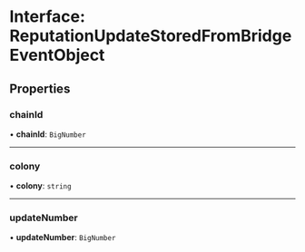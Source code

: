 # Interface: ReputationUpdateStoredFromBridgeEventObject

## Properties

### chainId

• **chainId**: `BigNumber`

___

### colony

• **colony**: `string`

___

### updateNumber

• **updateNumber**: `BigNumber`

